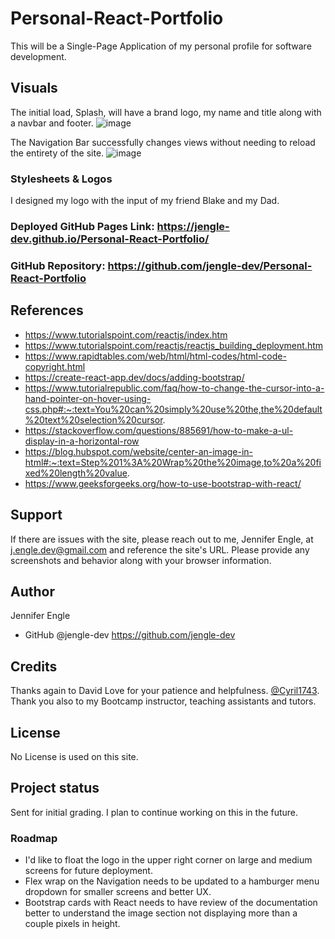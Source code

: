 # Personal-React-Portfolio
This will be a Single-Page Application of my personal profile for software development.

## Visuals
The initial load, Splash, will have a brand logo, my name and title along with a navbar and footer. 
![image](https://user-images.githubusercontent.com/117794203/236593390-ab8a9cac-afea-4329-9877-c20a78ef73ef.png)


The Navigation Bar successfully changes views without needing to reload the entirety of the site.
![image](https://user-images.githubusercontent.com/117794203/236594639-b8d2adda-d45f-4109-986c-8b84f1964a65.png)


### Stylesheets & Logos
I designed my logo with the input of my friend Blake and my Dad.

### Deployed GitHub Pages Link: https://jengle-dev.github.io/Personal-React-Portfolio/

### GitHub Repository: https://github.com/jengle-dev/Personal-React-Portfolio

## References
* https://www.tutorialspoint.com/reactjs/index.htm
* https://www.tutorialspoint.com/reactjs/reactjs_building_deployment.htm
* https://www.rapidtables.com/web/html/html-codes/html-code-copyright.html
* https://create-react-app.dev/docs/adding-bootstrap/
* https://www.tutorialrepublic.com/faq/how-to-change-the-cursor-into-a-hand-pointer-on-hover-using-css.php#:~:text=You%20can%20simply%20use%20the,the%20default%20text%20selection%20cursor.
* https://stackoverflow.com/questions/885691/how-to-make-a-ul-display-in-a-horizontal-row
* https://blog.hubspot.com/website/center-an-image-in-html#:~:text=Step%201%3A%20Wrap%20the%20image,to%20a%20fixed%20length%20value.
* https://www.geeksforgeeks.org/how-to-use-bootstrap-with-react/

## Support
If there are issues with the site, please reach out to me, Jennifer Engle, at j.engle.dev@gmail.com and reference the site's URL. Please provide any screenshots and behavior along with your browser information.

## Author
Jennifer Engle
* GitHub @jengle-dev https://github.com/jengle-dev

## Credits
Thanks again to David Love for your patience and helpfulness. <a href="https://github.com/Cyril1743">@Cyril1743</a>. Thank you also to my Bootcamp instructor, teaching assistants and tutors.

## License
No License is used on this site.

## Project status
Sent for initial grading. I plan to continue working on this in the future. 

### Roadmap
* I'd like to float the logo in the upper right corner on large and medium screens for future deployment. 
* Flex wrap on the Navigation needs to be updated to a hamburger menu dropdown for smaller screens and better UX.
* Bootstrap cards with React needs to have review of the documentation better to understand the image section not displaying more than a couple pixels in height.